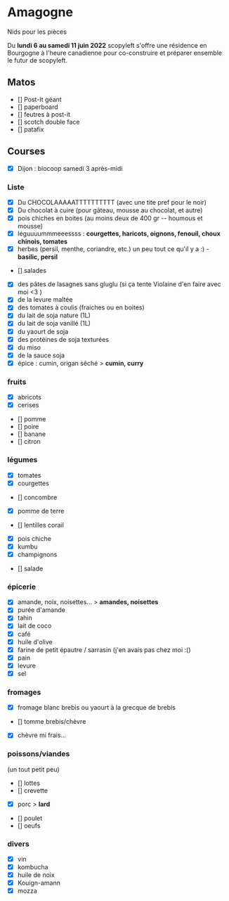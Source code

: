 # Amagogne

Nids pour les pièces

Du **lundi 6 au samedi 11 juin 2022** scopyleft s'offre une résidence en Bourgogne à l'heure canadienne pour co-construire et préparer ensemble le futur de scopyleft.

## Matos
- [] Post-It géant
- [] paperboard
- [] feutres à post-it
- [] scotch double face
- [] patafix

## Courses 
- [x] Dijon  : biocoop samedi 3 après-midi

### Liste
- [x] Du CHOCOLAAAAATTTTTTTTTT (avec une tite pref pour le noir)
- [x] Du chocolat à cuire (pour gâteau, mousse au chocolat, et autre)
- [x] pois chiches en boites (au moins deux de 400 gr -- houmous et mousse)
- [x] léguuuummmeeessss : **courgettes, haricots, oignons, fenouil, choux chinois, tomates**
- [x] herbes (persil, menthe, coriandre, etc.) un peu tout ce qu'il y a :) - **basilic, persil**
- [] salades
- [x] des pâtes de lasagnes sans gluglu (si ça tente Violaine d'en faire avec moi <3 ) 
- [x] de la levure maltée
- [x] des tomates à coulis (fraiches ou en boites)
- [x] du lait de soja nature (1L)
- [x] du lait de soja vanillé (1L)
- [x] du yaourt de soja
- [x] des protéines de soja texturées 
- [x] du miso
- [x] de la sauce soja
- [x] épice : cumin, origan sêché > **cumin, curry**

### fruits
- [x] abricots
- [x] cerises
- [] pomme
- [] poire
- [] banane
- [] citron

### légumes
- [x] tomates
- [x] courgettes
- [] concombre
- [x] pomme de terre
- [] lentilles corail
- [x] pois chiche
- [x] kumbu
- [x] champignons
- [] salade

### épicerie
- [x] amande, noix, noisettes... > **amandes, noisettes**
- [x] purée d'amande
- [x] tahin
- [x] lait de coco
- [x] café
- [x] huile d'olive
- [x] farine de petit épautre / sarrasin (j'en avais pas chez moi :()
- [x] pain
- [x] levure
- [x] sel

### fromages
- [x] fromage blanc brebis ou yaourt à la grecque de brebis
- [] tomme brebis/chèvre
- [x] chèvre mi frais...

### poissons/viandes
(un tout petit peu)
- [] lottes
- [] crevette
- [x] porc > **lard**
- [] poulet
- [] oeufs

### divers
- [x] vin
- [x] kombucha
- [x] huile de noix
- [x] Kouign-amann 
- [x] mozza   